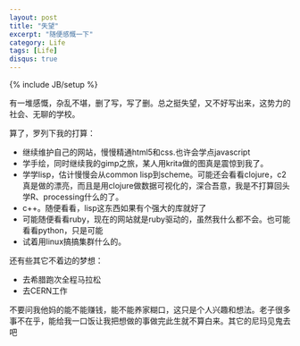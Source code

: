 ```yaml
---
layout: post
title: "失望"
excerpt: "随便感慨一下"
category: Life
tags: [Life]
disqus: true
---
```

{% include JB/setup %}

有一堆感慨，杂乱不堪，删了写，写了删。总之挺失望，又不好写出来，这势力的社会、无聊的学校。

算了，罗列下我的打算：

- 继续维护自己的网站，慢慢精通html5和css.也许会学点javascript
- 学手绘，同时继续我的gimp之旅，某人用krita做的图真是震惊到我了。
- 学学lisp，估计慢慢会从common lisp到scheme。可能还会看看clojure，c2真是做的漂亮，而且是用clojure做数据可视化的，深合吾意，我是不打算回头学R、processing什么的了。
- c++。随便看看，lisp这东西如果有个强大的库就好了
- 可能随便看看ruby，现在的网站就是ruby驱动的，虽然我什么都不会。也可能看看python，只是可能
- 试着用linux搞搞集群什么的。

还有些其它不着边的梦想：

- 去希腊跑次全程马拉松
- 去CERN工作

不要问我他妈的能不能赚钱，能不能养家糊口，这只是个人兴趣和想法。老子很多事不在乎，能给我一口饭让我把想做的事做完此生就不算白来。其它的尼玛见鬼去吧

